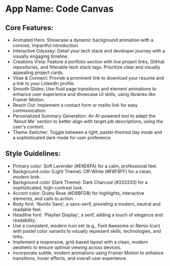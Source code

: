 # **App Name**: Code Canvas

## Core Features:

- Animated Hero: Showcase a dynamic background animation with a concise, impactful introduction.
- Interactive Odyssey: Detail your tech stack and developer journey with a visually engaging timeline.
- Creations Vista: Feature a portfolio section with live project links, GitHub repositories, and filterable tech stack tags. Prioritize clear and visually appealing project cards.
- Vitae & Connect: Provide a prominent link to download your resume and a link to your LinkedIn profile.
- Smooth Glides: Use fluid page transitions and element animations to enhance user experience and showcase UI skills, using libraries like Framer Motion.
- Reach Out: Implement a contact form or mailto link for easy communication.
- Personalized Summary Generation: An AI-powered tool to adapt the 'About Me' section to better align with target job descriptions, using the user's content.
- Theme Switcher: Toggle between a light, pastel-themed day mode and a sophisticated dark mode for user preference.

## Style Guidelines:

- Primary color: Soft Lavender (#E6E6FA) for a calm, professional feel.
- Background color (Light Theme): Off-White (#F8F8FF) for a clean, modern look.
- Background color (Dark Theme): Dark Charcoal (#333333) for a sophisticated, high-contrast look.
- Accent color: Dusty Rose (#D8BFD8) for highlights, interactive elements, and calls to action.
- Body font: 'Nunito Sans', a sans-serif, providing a modern, neutral and readable feel.
- Headline font: 'Playfair Display', a serif, adding a touch of elegance and readability.
- Use a consistent, modern icon set (e.g., Font Awesome or Remix Icon) with pastel color variants to visually represent skills, technologies, and links.
- Implement a responsive, grid-based layout with a clean, modern aesthetic to ensure optimal viewing across devices.
- Incorporate subtle, modern animations using Framer Motion to enhance transitions, hover effects, and overall user experience.